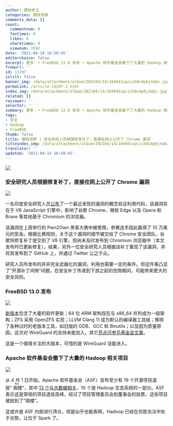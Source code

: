 ```yaml
---
author: 硬核老王
categories: 硬核观察
comments_data: []
count:
  commentnum: 0
  favtimes: 0
  likes: 0
  sharetimes: 0
  viewnum: 3592
date: '2021-04-14 16:50:45'
editorchoice: false
excerpt: 更多：• FreeBSD 13.0 发布 • Apache 软件基金会撤下了大量的 Hadoop 相关项目
fromurl: ''
id: 13297
islctt: false
banner_img: /data/attachment/album/202104/14/164941xpciib0c8p6j4q6z.jpg
permalink: /article-13297-1.html
index_img: /data/attachment/album/202104/14/164941xpciib0c8p6j4q6z.jpg
related: []
reviewer: ''
selector: ''
summary: 更多：• FreeBSD 13.0 发布 • Apache 软件基金会撤下了大量的 Hadoop 相关项目
tags:
- 安全
- Hadoop
- FreeBSD
thumb: false
title: 硬核观察 | 安全研究人员根据修复补丁，直接在网上公开了 Chrome 漏洞
titleindex_img: /data/attachment/album/202104/14/164941xpciib0c8p6j4q6z.jpg
translator: ''
updated: '2021-04-14 16:50:45'
---
```


![](/data/attachment/album/202104/14/164941xpciib0c8p6j4q6z.jpg)


### 安全研究人员根据修复补丁，直接在网上公开了 Chrome 漏洞


![](/data/attachment/album/202104/14/164950p29ez9b2gwgte7jb.jpg)


一名印度安全研究人员[公布](https://therecord.media/security-researcher-drops-chrome-and-edge-zero-day-on-twitter/)了一个最近发现的漏洞的概念验证利用代码，该漏洞存在于 V8 JavaScript 引擎中，影响了谷歌 Chrome、微软 Edge 以及 Opera 和 Brave 等其他基于 Chromium 的浏览器。


该漏洞在上周举行的 Pwn2Own 黑客大赛中被使用，参赛选手因此赢得了 10 万美元的奖金。根据比赛规则，关于这个漏洞的细节被交给了 Chrome 安全团队，谷歌将修复补丁提交到了 V8 引擎，但尚未及时发布到 Chromium 浏览器中（本文发布时已更新修复）。结果，另外一位安全研究人员根据该补丁重现了该漏洞，并将其发布到了 GitHub 上，并通过 Twitter 公之于众。


研究人员所发布的并非完全武器化的漏洞，利用也需要一定的条件。但这件事凸显了“开源补丁间隙”问题，在安全补丁传递到下游之前的空隙期间，可能带来更大的安全风险。


### FreeBSD 13.0 发布


![](/data/attachment/album/202104/14/165003mmlluymuolmlfly5.jpg)


[新版本](https://www.freebsd.org/releases/13.0R/relnotes/)包含了大量的软件更新；64 位 ARM 架构现在与 x86\_64 并列成为一级架构；ZFS 采用 OpenZFS 实现；LLVM Clang 11 成为默认的编译器工具链；移除了各种过时的老版本工具，如旧版的 GDB、GCC 和 Binutils；以及因为质量原因，这次对 WireGuard 的支持未能加入。其它[亮点可参见基金会文章](https://freebsdfoundation.org/blog/freebsd-release-13-0-highlights/)。


这是一个值得关注的大版本，可惜的是 WireGuard 没能进入。


### Apache 软件基金会撤下了大量的 Hadoop 相关项目


![](/data/attachment/album/202104/14/165017yupo7fh93t6tzv9p.jpg)


从 4 月 1 日开始，Apache 软件基金会（ASF）宣布至少有 19 个开源项目退居“<ruby> 阁楼 <rt>  Attic </rt></ruby>”，其中 [13 个与大数据相关](https://www.zdnet.com/article/apache-software-foundation-retires-slew-of-hadoop-related-projects/)，10 个是 Hadoop 生态系统的一部分。ASF 表示这是常规的项目退役高峰，经过了项目管理委员会到董事会的投票，这些项目被放到了“阁楼”。


这或许是 ASF 内部进行清仓，但是似乎也能表明，Hadoop 已经在优胜劣汰中处于劣势，让位于 Spark 了。